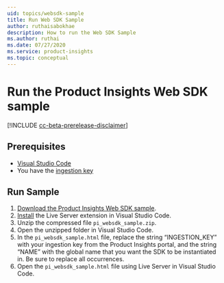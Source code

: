 ```yaml
---
uid: topics/websdk-sample
title: Run Web SDK Sample
author: ruthaisabokhae
description: How to run the Web SDK Sample
ms.author: ruthai
ms.date: 07/27/2020
ms.service: product-insights
ms.topic: conceptual
---
```


# Run the Product Insights Web SDK sample

[!INCLUDE [cc-beta-prerelease-disclaimer]( ../includes/cc-beta-prerelease-disclaimer.md)]

## Prerequisites

- [Visual Studio Code](https://code.visualstudio.com/)
- You have the [ingestion key](getting-started-websdk.md)

## Run Sample

1. [Download the Product Insights Web SDK sample](https://download.pi.dynamics.com/sdk/ProductInsightsSamples/pi_websdk_sample.zip).
2. [Install](https://marketplace.visualstudio.com/items?itemName=ritwickdey.LiveServer) the Live Server extension in Visual Studio Code.
3. Unzip the compressed file `pi_websdk_sample.zip`.
4. Open the unzipped folder in Visual Studio Code.
5. In the `pi_websdk_sample.html` file, replace the string “INGESTION_KEY” with your ingestion key from the Product Insights portal, and the string “NAME” with the global name that you want the SDK to be instantiated in. Be sure to replace all occurrences.
6. Open the `pi_websdk_sample.html` file using Live Server in Visual Studio Code.
